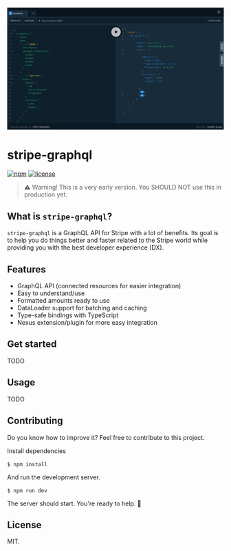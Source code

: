 ![Preview](./preview.jpg)

# stripe-graphql

[![npm](https://img.shields.io/npm/v/stripe-graphql.svg)]()
[![license](https://img.shields.io/github/license/jferrettiboke/stripe-graphql.svg)]()

> ⚠️ Warning! This is a very early version. You SHOULD NOT use this in production yet.

## What is `stripe-graphql`?

`stripe-graphql` is a GraphQL API for Stripe with a lot of benefits. Its goal is to help you do things better and faster related to the Stripe world while providing you with the best developer experience (DX).

## Features

- GraphQL API (connected resources for easier integration)
- Easy to understand/use
- Formatted amounts ready to use
- DataLoader support for batching and caching
- Type-safe bindings with TypeScript
- Nexus extension/plugin for more easy integration

## Get started

TODO

## Usage

TODO

## Contributing

Do you know how to improve it? Feel free to contribute to this project.

Install dependencies

```
$ npm install
```

And run the development server.

```
$ npm run dev
```

The server should start. You're ready to help. 🙏

## License

MIT.
